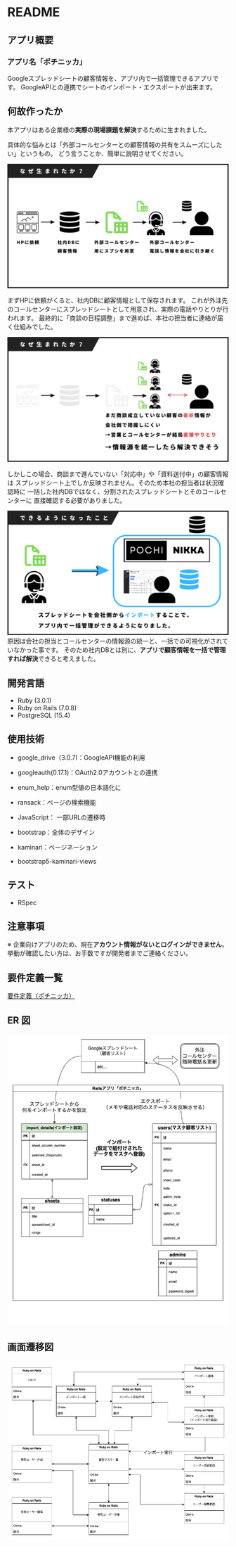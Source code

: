 # README

## アプリ概要

### アプリ名「ポチニッカ」

Googleスプレッドシートの顧客情報を、アプリ内で一括管理できるアプリです。
GoogleAPIとの連携でシートのインポート・エクスポートが出来ます。

## 何故作ったか

本アプリはある企業様の**実際の現場課題を解決**するために生まれました。

具体的な悩みとは「外部コールセンターとの顧客情報の共有をスムーズにしたい」というもの。
どう言うことか、簡単に説明させてください。

![開発前流れ](docs/15.png)

まずHPに依頼がくると、社内DBに顧客情報として保存されます。
これが外注先のコールセンターにスプレッドシートとして用意され、実際の電話やりとりが行われます。
最終的に「商談の日程調整」まで進めば、本社の担当者に連絡が届く仕組みでした。

![問題点](docs/17.png)

しかしこの場合、商談まで進んでいない「対応中」や「資料送付中」の顧客情報は
スプレッドシート上でしか反映されません。そのため本社の担当者は状況確認時に
一括した社内DBではなく、分割されたスプレッドシートとそのコールセンターに
直接確認する必要がありました。

![ER図](docs/19.png)
原因は会社の担当とコールセンターの情報源の統一と、一括での可視化がされていなかった事です。
そのため社内DBとは別に、**アプリで顧客情報を一括で管理すれば解決**できると考えました。

## 開発言語

- Ruby (3.0.1)
- Ruby on Rails (7.0.8)
- PostgreSQL (15.4)

## 使用技術

- google_drive（3.0.7)：GoogleAPI機能の利用
- googleauth(0.17.1)：OAuth2.0アカウントとの連携
- enum_help：enum型値の日本語化に
- ransack：ページの検索機能

- JavaScript： 一部URLの遷移時
- bootstrap：全体のデザイン
- kaminari：ページネーション
- bootstrap5-kaminari-views

## テスト

- RSpec

## 注意事項
※ 企業向けアプリのため、現在**アカウント情報がないとログインができません**。
挙動が確認したい方は、お手数ですが開発者までご連絡ください。

## 要件定義一覧

[要件定義（ポチニッカ）](https://docs.google.com/spreadsheets/d/15msBnQ_21w7erIOCudjj5z0yKSqy1icNbvbcsAl54J8/edit#gid=1929335711)

## ER 図

![ER図](docs/ER.png)

## 画面遷移図

![ER図](docs/seni.png)